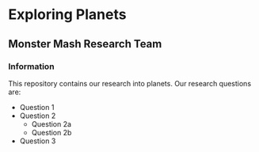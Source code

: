 # Exploring Planets

## Monster Mash Research Team

### Information

This repository contains our research into planets. Our research questions are:
* Question 1
* Question 2
  - Question 2a
  - Question 2b
* Question 3
